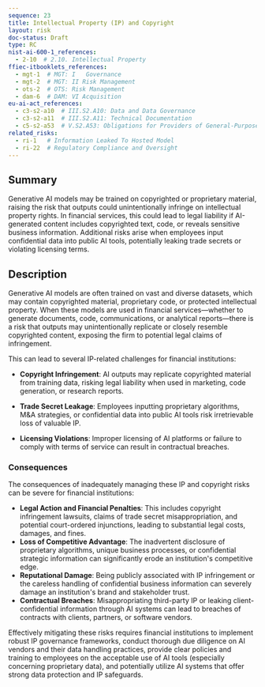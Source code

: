```yaml
---
sequence: 23
title: Intellectual Property (IP) and Copyright
layout: risk
doc-status: Draft
type: RC
nist-ai-600-1_references:
  - 2-10  # 2.10. Intellectual Property
ffiec-itbooklets_references:
  - mgt-1  # MGT: I   Governance
  - mgt-2  # MGT: II Risk Management
  - ots-2  # OTS: Risk Management
  - dam-6  # DAM: VI Acquisition
eu-ai-act_references:
  - c3-s2-a10  # III.S2.A10: Data and Data Governance
  - c3-s2-a11  # III.S2.A11: Technical Documentation
  - c5-s2-a53  # V.S2.A53: Obligations for Providers of General-Purpose AI Models
related_risks:
  - ri-1   # Information Leaked To Hosted Model
  - ri-22  # Regulatory Compliance and Oversight
---
```


## Summary

Generative AI models may be trained on copyrighted or proprietary material, raising the risk that outputs could unintentionally infringe on intellectual property rights. In financial services, this could lead to legal liability if AI-generated content includes copyrighted text, code, or reveals sensitive business information. Additional risks arise when employees input confidential data into public AI tools, potentially leaking trade secrets or violating licensing terms.

## Description

Generative AI models are often trained on vast and diverse datasets, which may contain copyrighted material, proprietary code, or protected intellectual property. When these models are used in financial services—whether to generate documents, code, communications, or analytical reports—there is a risk that outputs may unintentionally replicate or closely resemble copyrighted content, exposing the firm to potential legal claims of infringement.

This can lead to several IP-related challenges for financial institutions:

* **Copyright Infringement**: AI outputs may replicate copyrighted material from training data, risking legal liability when used in marketing, code generation, or research reports.

* **Trade Secret Leakage**: Employees inputting proprietary algorithms, M&A strategies, or confidential data into public AI tools risk irretrievable loss of valuable IP.

* **Licensing Violations**: Improper licensing of AI platforms or failure to comply with terms of service can result in contractual breaches.

### Consequences

The consequences of inadequately managing these IP and copyright risks can be severe for financial institutions:

* **Legal Action and Financial Penalties**: This includes copyright infringement lawsuits, claims of trade secret misappropriation, and potential court-ordered injunctions, leading to substantial legal costs, damages, and fines.
* **Loss of Competitive Advantage**: The inadvertent disclosure of proprietary algorithms, unique business processes, or confidential strategic information can significantly erode an institution's competitive edge.
* **Reputational Damage**: Being publicly associated with IP infringement or the careless handling of confidential business information can severely damage an institution's brand and stakeholder trust.
* **Contractual Breaches**: Misappropriating third-party IP or leaking client-confidential information through AI systems can lead to breaches of contracts with clients, partners, or software vendors.

Effectively mitigating these risks requires financial institutions to implement robust IP governance frameworks, conduct thorough due diligence on AI vendors and their data handling practices, provide clear policies and training to employees on the acceptable use of AI tools (especially concerning proprietary data), and potentially utilize AI systems that offer strong data protection and IP safeguards.


